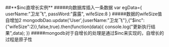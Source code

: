 ##**$inc直增长实例**
#####向数据库插入一条数据
    var egData={
        userName:"卫龙飞",
        passWord:"露露",
        wifeSize:8
    }
#####数据的wifeSize值自增加2
    mongodbDao.update('User',{userName:"卫龙飞"},{"$inc":{"wifeSize":2}},false,true).then(function(data){
    console.log("更新执行结果",data);
    })
#####mongodb对于自增长的处理是通过$inc来实现的，自增长的过程是原子性
